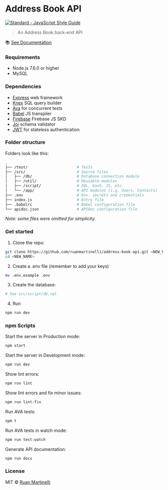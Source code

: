 # Address Book API

<a href="https://standardjs.com"><img src="https://img.shields.io/badge/code_style-standard-brightgreen.svg" alt="Standard - JavaScript Style Guide"></a>

> An Address Book back-end API

:books: [See Documentation](https://api-address-book.herokuapp.com/)

### Requirements

* Node.js 7.6.0 or higher
* MySQL

### Dependencies

* [Express](https://github.com/expressjs/express) web framework
* [Knex](http://knexjs.org/) SQL query builder
* [Ava](https://github.com/avajs) for concurrent tests
* [Babel](https://babeljs.io) JS transpiler
* [Firebase](https://github.com/firebase/firebase-js-sdk) Firebase JS SKD
* [Joi](https://github.com/hapijs/joi) schema validator
* [JWT](https://jwt.io/) for stateless authentication

### Folder structure

Folders look like this:

```bash
.
├── /test/                      # Tests
├── /src/                       # Source files
│   ├── /db/                    # Database connection module
│   ├── /util/                  # Reusable modules
|   ├── /script/                # SQL, bash, JS, etc.
│   └── /app/                   # API modules (i.g. Users, Contacts)
├── .env                        # Env. secrets and credentials 
├── index.js                    # Entry file
├── .babelrc                    # Babel configuration file
└── apidoc.json                 # APIDoc configuration file
```
_Note: some files were omitted for simplicity._

### Get started

1. Clone the repo:

```bash
git clone https://github.com/ruanmartinelli/address-book-api.git <NEW_NAME>
cd <NEW_NAME>
```
2. Create a .env file (remember to add your keys)

```bash
mv .env.example .env
```

3. Create the database:

```bash
# See src/script/db.sql
```

4. Run

```bash
npm run dev
```

### npm Scripts

Start the server in Production mode:
```bash
npm start 
```

Start the server in Development mode:
```bash
npm run dev 
```

Show lint errors:
```bash
npm run lint
```

Show lint errors and fix minor issues:
```bash
npm run lint:fix
```

Run AVA tests:
```bash
npm t
```

Run AVA tests in watch mode:
```bash
npm run test:watch
```

Generate API documentation:
```bash
npm run docs
```

### License

MIT © [Ruan Martinelli](http://ruanmartinelli.com)

